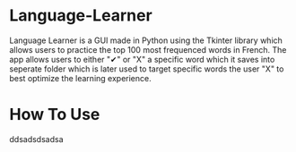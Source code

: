 # Language-Learner
Language Learner is a GUI made in Python using the Tkinter library which allows users to practice the top 100 most frequenced words in French. The app allows users to either "✔" or "X" a specific word which it saves into seperate folder which is later used to target specific words the user "X" to best optimize the learning experience. 
# How To Use
ddsadsdsadsa
